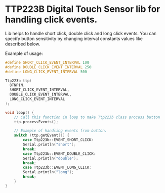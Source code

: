 # TTP223B Digital Touch Sensor lib for handling click events.

Lib helps to handle short click, double click and long click events. You can specify button sensitivity by changing interval constants values like described below.

Example of usage:
```c++
#define SHORT_CLICK_EVENT_INTERVAL 100
#define DOUBLE_CLICK_EVENT_INTERVAL 250
#define LONG_CLICK_EVENT_INTERVAL 500

Ttp223b ttp(
  BTNPIN,
  SHORT_CLICK_EVENT_INTERVAL,
  DOUBLE_CLICK_EVENT_INTERVAL,
  LONG_CLICK_EVENT_INTERVAL
);

void loop() {
    // Call this function in loop to make Ttp223b class process button events.
    ttp.processEvents();

    // Example of handling events from button.
    switch (ttp.getEvent()) {
        case Ttp223b::EVENT_SHORT_CLICK:
        Serial.println("short");
        break;
        case Ttp223b::EVENT_DOUBLE_CLICK:
        Serial.println("double");
        break;
        case Ttp223b::EVENT_LONG_CLICK:
        Serial.println("long");
        break;
    }
}
```
